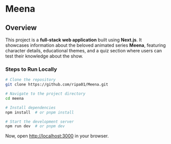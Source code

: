 # Meena 

## Overview
This project is a **full-stack web application** built using **Next.js**. It showcases information about the beloved animated series **Meena**, featuring character details, educational themes, and a quiz section where users can test their knowledge about the show.


### Steps to Run Locally
```bash
# Clone the repository
git clone https://github.com/ripa01/Meena.git

# Navigate to the project directory
cd meena

# Install dependencies
npm install  # or pnpm install

# Start the development server
npm run dev  # or pnpm dev
```

Now, open [http://localhost:3000](http://localhost:3000) in your browser.

